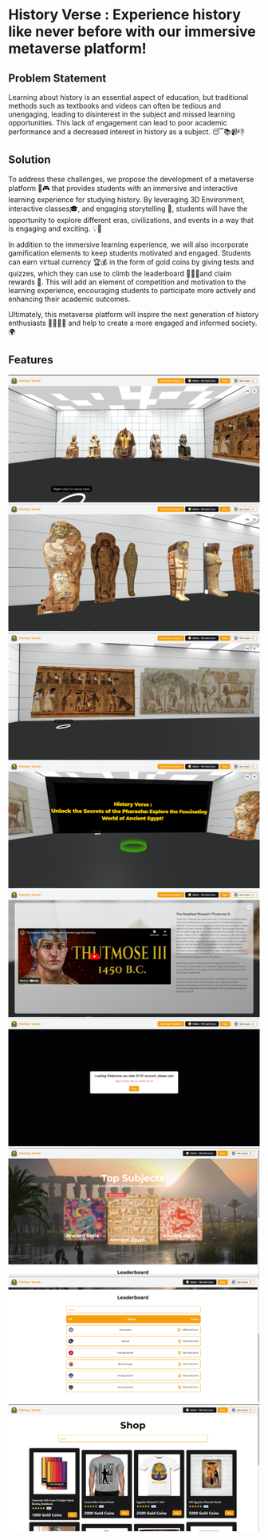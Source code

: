 # History Verse : Experience history like never before with our immersive metaverse platform!


## Problem Statement
Learning about history is an essential aspect of education, but traditional methods such as textbooks and videos can often be tedious and unengaging, leading to disinterest in the subject and missed learning opportunities. This lack of engagement can lead to poor academic performance and a decreased interest in history as a subject. 😴📚📹👎

## Solution 
To address these challenges, we propose the development of a metaverse platform 🌌🎮 that provides students with an immersive and interactive learning experience for studying history. By leveraging 3D Environment, interactive classes🎓, and engaging storytelling 📖, students will have the opportunity to explore different eras, civilizations, and events in a way that is engaging and exciting. 💡🌟

In addition to the immersive learning experience, we will also incorporate gamification elements to keep students motivated and engaged. Students can earn virtual currency 🏆💰 in the form of gold coins by giving tests and quizzes, which they can use to climb the leaderboard 🥇🥈🥉and claim rewards 🎁. This will add an element of competition and motivation to the learning experience, encouraging students to participate more actively and enhancing their academic outcomes.

Ultimately, this metaverse platform will inspire the next generation of history enthusiasts 👨‍🎓👩‍🎓 and help to create a more engaged and informed society. 🌍


## Features

![wall1](./docImages/wall-1.PNG)
![wall2](./docImages/wall-2.PNG)
![wall3](./docImages/wall-3.PNG)
![wall-intro](./docImages/wall-intro.PNG)
![test](./docImages/model-1.PNG)
![OBtour](./docImages/onboard1.PNG)
![homePage](./docImages/homepage.PNG)
![leaderboard](./docImages/leaderboard.PNG)
![shop](./docImages/shop.PNG)
